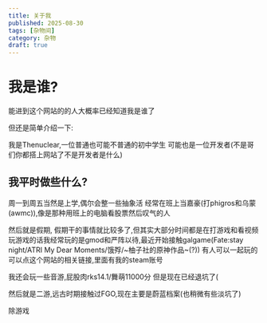 ```yaml
---
title: 关于我
published: 2025-08-30
tags: [杂物间]
category: 杂物
draft: true
---
```



# 我是谁?
能进到这个网站的的人大概率已经知道我是谁了

但还是简单介绍一下:

我是Thenuclear,一位普通也可能不普通的初中学生
可能也是一位开发者(不是哥们你都搭上网站了不是开发者是什么)

## 我平时做些什么?
周一到周五当然是上学,偶尔会整一些抽象活
经常在班上当嘉豪(打phigros和乌蒙(awmc)),像是那种用班上的电脑看股票然后叹气的人

然后就是假期,
假期干的事情就比较多了,但其实大部分时间都是在打游戏和看视频
玩游戏的话我经常玩的是gmod和严阵以待,最近开始接触galgame(Fate:stay night/ATRI My Dear Moments/饿殍/~柚子社的原神作品~(?))
有人可以一起玩的可以点这个网站的相关链接,里面有我的steam账号

我还会玩一些音游,屁股肉rks14.1/舞萌11000分
但是现在已经退坑了(

然后就是二游,远古时期接触过FGO,现在主要是蔚蓝档案(也稍微有些淡坑了)

除游戏
